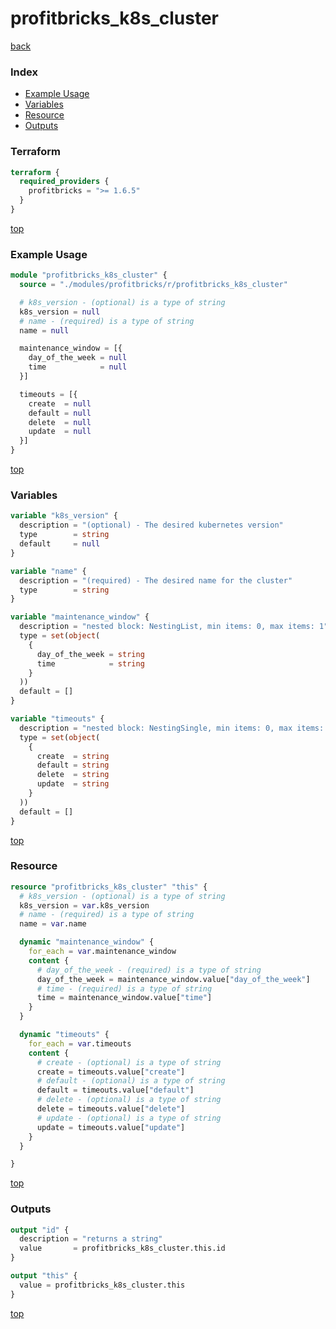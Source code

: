 # profitbricks_k8s_cluster

[back](../profitbricks.md)

### Index

- [Example Usage](#example-usage)
- [Variables](#variables)
- [Resource](#resource)
- [Outputs](#outputs)

### Terraform

```terraform
terraform {
  required_providers {
    profitbricks = ">= 1.6.5"
  }
}
```

[top](#index)

### Example Usage

```terraform
module "profitbricks_k8s_cluster" {
  source = "./modules/profitbricks/r/profitbricks_k8s_cluster"

  # k8s_version - (optional) is a type of string
  k8s_version = null
  # name - (required) is a type of string
  name = null

  maintenance_window = [{
    day_of_the_week = null
    time            = null
  }]

  timeouts = [{
    create  = null
    default = null
    delete  = null
    update  = null
  }]
}
```

[top](#index)

### Variables

```terraform
variable "k8s_version" {
  description = "(optional) - The desired kubernetes version"
  type        = string
  default     = null
}

variable "name" {
  description = "(required) - The desired name for the cluster"
  type        = string
}

variable "maintenance_window" {
  description = "nested block: NestingList, min items: 0, max items: 1"
  type = set(object(
    {
      day_of_the_week = string
      time            = string
    }
  ))
  default = []
}

variable "timeouts" {
  description = "nested block: NestingSingle, min items: 0, max items: 0"
  type = set(object(
    {
      create  = string
      default = string
      delete  = string
      update  = string
    }
  ))
  default = []
}
```

[top](#index)

### Resource

```terraform
resource "profitbricks_k8s_cluster" "this" {
  # k8s_version - (optional) is a type of string
  k8s_version = var.k8s_version
  # name - (required) is a type of string
  name = var.name

  dynamic "maintenance_window" {
    for_each = var.maintenance_window
    content {
      # day_of_the_week - (required) is a type of string
      day_of_the_week = maintenance_window.value["day_of_the_week"]
      # time - (required) is a type of string
      time = maintenance_window.value["time"]
    }
  }

  dynamic "timeouts" {
    for_each = var.timeouts
    content {
      # create - (optional) is a type of string
      create = timeouts.value["create"]
      # default - (optional) is a type of string
      default = timeouts.value["default"]
      # delete - (optional) is a type of string
      delete = timeouts.value["delete"]
      # update - (optional) is a type of string
      update = timeouts.value["update"]
    }
  }

}
```

[top](#index)

### Outputs

```terraform
output "id" {
  description = "returns a string"
  value       = profitbricks_k8s_cluster.this.id
}

output "this" {
  value = profitbricks_k8s_cluster.this
}
```

[top](#index)
